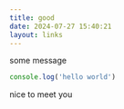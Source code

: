 ```yaml
---
title: good
date: 2024-07-27 15:40:21
layout: links
---
```


some message

```js
console.log('hello world')
```
nice to meet you
